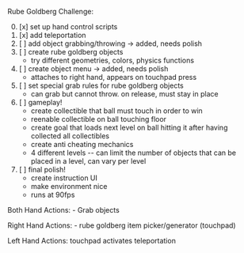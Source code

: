 Rube Goldberg Challenge:

 0. [x] set up hand control scripts
 1. [x] add teleportation
 2. [ ] add object grabbing/throwing -> added, needs polish
 3. [ ] create rube goldberg objects
 	- try different geometries, colors, physics functions
 4. [ ] create object menu -> added, needs polish
 	- attaches to right hand, appears on touchpad press
 5. [ ] set special grab rules for rube goldberg objects
 	- can grab but cannot throw. on release, must stay in place
 6. [ ] gameplay!
 	- create collectible that ball must touch in order to win
 	- reenable collectible on ball touching floor
 	- create goal that loads next level on ball hitting it after 
 	  having collected all collectibles
 	- create anti cheating mechanics
 	- 4 different levels
 	-- can limit the number of objects that can be placed in a 
 	   level, can vary per level
 7. [ ] final polish!
 	- create instruction UI
 	- make environment nice
 	- runs at 90fps

 Both Hand Actions:
    - Grab objects

 Right Hand Actions:
    - rube goldberg item picker/generator (touchpad)
 
 Left Hand Actions:
     touchpad activates teleportation